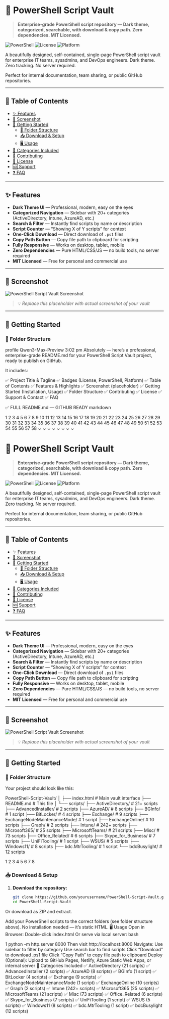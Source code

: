 # 🚀 PowerShell Script Vault

> **Enterprise-grade PowerShell script repository — Dark theme, categorized, searchable, with download & copy path. Zero dependencies. MIT Licensed.**

![PowerShell](https://img.shields.io/badge/PowerShell-5.1%20|%207.0+-blue.svg)
![License](https://img.shields.io/badge/License-MIT-green.svg)
![Platform](https://img.shields.io/badge/Platform-Windows%20|%20Linux%20|%20macOS-lightgrey.svg)

A beautifully designed, self-contained, single-page PowerShell script vault for enterprise IT teams, sysadmins, and DevOps engineers. Dark theme. Zero tracking. No server required.

Perfect for internal documentation, team sharing, or public GitHub repositories.

---

## 📖 Table of Contents

- [✨ Features](#-features)
- [📸 Screenshot](#-screenshot)
- [🚀 Getting Started](#-getting-started)
  - [📁 Folder Structure](#-folder-structure)
  - [📥 Download & Setup](#-download--setup)
  - [🖥️ Usage](#️-usage)
- [🧩 Categories Included](#-categories-included)
- [🤝 Contributing](#-contributing)
- [📄 License](#-license)
- [🆘 Support](#-support)
- [❓ FAQ](#-faq)

---

## ✨ Features

- **Dark Theme UI** — Professional, modern, easy on the eyes
- **Categorized Navigation** — Sidebar with 20+ categories (ActiveDirectory, Intune, AzureAD, etc.)
- **Search & Filter** — Instantly find scripts by name or description
- **Script Counter** — “Showing X of Y scripts” for context
- **One-Click Download** — Direct download of `.ps1` files
- **Copy Path Button** — Copy file path to clipboard for scripting
- **Fully Responsive** — Works on desktop, tablet, mobile
- **Zero Dependencies** — Pure HTML/CSS/JS — no build tools, no server required
- **MIT Licensed** — Free for personal and commercial use

---

## 📸 Screenshot

![PowerShell Script Vault Screenshot](https://via.placeholder.com/1200x600/1e1e1e/ffffff?text=PowerShell+Script+Vault+-+Dark+Theme+UI)

> 💡 *Replace this placeholder with actual screenshot of your vault*

---

## 🚀 Getting Started

### 📁 Folder Structure

profile
Qwen3-Max-Preview
3:02 pm
Absolutely — here’s a professional, enterprise-grade README.md for your PowerShell Script Vault project, ready to publish on GitHub.

It includes:

✅ Project Title & Tagline
✅ Badges (License, PowerShell, Platform)
✅ Table of Contents
✅ Features & Highlights
✅ Screenshot (placeholder)
✅ Getting Started (Installation, Usage)
✅ Folder Structure
✅ Contributing
✅ License
✅ Support & Contact
✅ FAQ

✅ FULL README.md — GITHUB READY
markdown


1
2
3
4
5
6
7
8
9
10
11
12
13
14
15
16
17
18
19
20
21
22
23
24
25
26
27
28
29
30
31
32
33
34
35
36
37
38
39
40
41
42
43
44
45
46
47
48
49
50
51
52
53
54
55
56
57
58
⌄
⌄
⌄
⌄
⌄
⌄
⌄
⌄
# 🚀 PowerShell Script Vault

> **Enterprise-grade PowerShell script repository — Dark theme, categorized, searchable, with download & copy path. Zero dependencies. MIT Licensed.**

![PowerShell](https://img.shields.io/badge/PowerShell-5.1%20|%207.0+-blue.svg)
![License](https://img.shields.io/badge/License-MIT-green.svg)
![Platform](https://img.shields.io/badge/Platform-Windows%20|%20Linux%20|%20macOS-lightgrey.svg)

A beautifully designed, self-contained, single-page PowerShell script vault for enterprise IT teams, sysadmins, and DevOps engineers. Dark theme. Zero tracking. No server required.

Perfect for internal documentation, team sharing, or public GitHub repositories.

---

## 📖 Table of Contents

- [✨ Features](#-features)
- [📸 Screenshot](#-screenshot)
- [🚀 Getting Started](#-getting-started)
  - [📁 Folder Structure](#-folder-structure)
  - [📥 Download & Setup](#-download--setup)
  - [🖥️ Usage](#️-usage)
- [🧩 Categories Included](#-categories-included)
- [🤝 Contributing](#-contributing)
- [📄 License](#-license)
- [🆘 Support](#-support)
- [❓ FAQ](#-faq)

---

## ✨ Features

- **Dark Theme UI** — Professional, modern, easy on the eyes
- **Categorized Navigation** — Sidebar with 20+ categories (ActiveDirectory, Intune, AzureAD, etc.)
- **Search & Filter** — Instantly find scripts by name or description
- **Script Counter** — “Showing X of Y scripts” for context
- **One-Click Download** — Direct download of `.ps1` files
- **Copy Path Button** — Copy file path to clipboard for scripting
- **Fully Responsive** — Works on desktop, tablet, mobile
- **Zero Dependencies** — Pure HTML/CSS/JS — no build tools, no server required
- **MIT Licensed** — Free for personal and commercial use

---

## 📸 Screenshot

![PowerShell Script Vault Screenshot](https://via.placeholder.com/1200x600/1e1e1e/ffffff?text=PowerShell+Script+Vault+-+Dark+Theme+UI)

> 💡 *Replace this placeholder with actual screenshot of your vault*

---

## 🚀 Getting Started

### 📁 Folder Structure

Your project should look like this:

PowerShell-Script-Vault/
│
├── index.html # Main vault interface
├── README.md # This file
│
└── scripts/
├── ActiveDirectory/ # 21+ scripts
├── AdvancedInstaller/ # 2 scripts
├── AzureAD/ # 8 scripts
├── BGInfo/ # 1 script
├── BitLocker/ # 4 scripts
├── Exchange/ # 9 scripts
├── ExchangeNodeMaintenanceMode/ # 1 script
├── ExchangeOnline/ # 10 scripts
├── Graph/ # 2 scripts
├── Intune/ # 242+ scripts
├── Microsoft365/ # 25 scripts
├── MicrosoftTeams/ # 21 scripts
├── Misc/ # 73 scripts
├── Office_Related/ # 6 scripts
├── Skype_for_Business/ # 7 scripts
├── UniFiTooling/ # 1 script
├── WSUS/ # 5 scripts
├── Windows11/ # 8 scripts
├── bdc.MtrTooling/ # 1 script
└── bdcBusylight/ # 12 scripts



1
2
3
4
5
6
7
8

### 📥 Download & Setup

1. **Download the repository:**

   ```bash
   git clone https://github.com/yourusername/PowerShell-Script-Vault.git
   cd PowerShell-Script-Vault
Or download as ZIP and extract.

Add your PowerShell scripts to the correct folders (see folder structure above).
No installation needed — it’s static HTML.
🖥️ Usage
Open in Browser:
Double-click index.html
Or serve via local server:
bash


1
python -m http.server 8000
Then visit http://localhost:8000
Navigate:
Use sidebar to filter by category
Use search bar to find scripts
Click “Download” to download .ps1 file
Click “Copy Path” to copy file path to clipboard
Deploy (Optional):
Upload to GitHub Pages, Netlify, Azure Static Web Apps, or internal server
🧩 Categories Included
✅ ActiveDirectory (21 scripts)
✅ AdvancedInstaller (2 scripts)
✅ AzureAD (8 scripts)
✅ BGInfo (1 script)
✅ BitLocker (4 scripts)
✅ Exchange (9 scripts)
✅ ExchangeNodeMaintenanceMode (1 script)
✅ ExchangeOnline (10 scripts)
✅ Graph (2 scripts)
✅ Intune (242+ scripts)
✅ Microsoft365 (25 scripts)
✅ MicrosoftTeams (21 scripts)
✅ Misc (73 scripts)
✅ Office_Related (6 scripts)
✅ Skype_for_Business (7 scripts)
✅ UniFiTooling (1 script)
✅ WSUS (5 scripts)
✅ Windows11 (8 scripts)
✅ bdc.MtrTooling (1 script)
✅ bdcBusylight (12 scripts)


